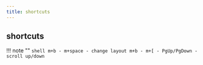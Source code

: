 ```yaml
---
title: shortcuts
---
```

## shortcuts


!!! note ""
    ```shell
    m+b - m+space - change layout
    m+b - m+[ - PgUp/PgDown - scroll up/down
    ```